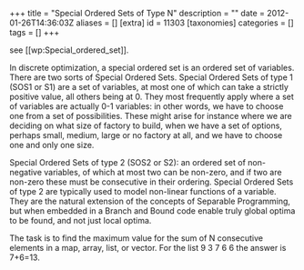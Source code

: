+++
title = "Special Ordered Sets of Type N"
description = ""
date = 2012-01-26T14:36:03Z
aliases = []
[extra]
id = 11303
[taxonomies]
categories = []
tags = []
+++

see [[wp:Special_ordered_set]].

In discrete optimization, a special ordered set is an ordered set of variables. There are two sorts of Special Ordered Sets. Special Ordered Sets of type 1 (SOS1 or S1) are a set of variables, at most one of which can take a strictly positive value, all others being at 0. They most frequently apply where a set of variables are actually 0-1 variables: in other words, we have to choose one from a set of possibilities. These might arise for instance where we are deciding on what size of factory to build, when we have a set of options, perhaps small, medium, large or no factory at all, and we have to choose one and only one size.

Special Ordered Sets of type 2 (SOS2 or S2): an ordered set of non-negative variables, of which at most two can be non-zero, and if two are non-zero these must be consecutive in their ordering. Special Ordered Sets of type 2 are typically used to model non-linear functions of a variable. They are the natural extension of the concepts of Separable Programming, but when embedded in a Branch and Bound code enable truly global optima to be found, and not just local optima.

The task is to find the maximum value for the sum of N consecutive elements in a map, array, list, or vector. For the list  9 3 7 6 6 the answer is 7+6=13.
